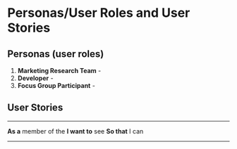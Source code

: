 # Personas/User Roles and User Stories
## Personas (user roles)
1. **Marketing Research Team** - 
1. **Developer** - 
1. **Focus Group Participant** - 
## User Stories
***
**As a** member of the 
**I want to** see
**So that** I can
***